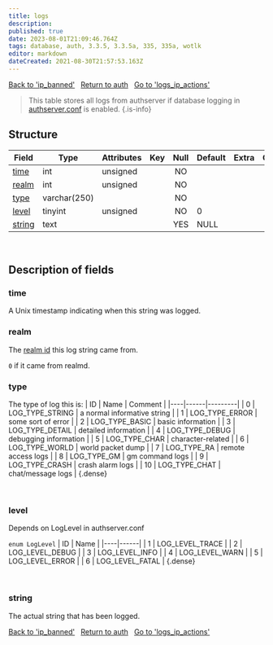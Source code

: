 ```yaml
---
title: logs
description: 
published: true
date: 2023-08-01T21:09:46.764Z
tags: database, auth, 3.3.5, 3.3.5a, 335, 335a, wotlk
editor: markdown
dateCreated: 2021-08-30T21:57:53.163Z
---
```


<a href="https://trinitycore.info/en/database/335/auth/ip_banned" class="mt-5 v-btn v-btn--depressed v-btn--flat v-btn--outlined theme--light v-size--default darkblue--text text--lighten-3"><span class="v-btn__content"><i aria-hidden="true" class="v-icon notranslate v-icon--left mdi mdi-arrow-left theme--light"></i><span>Back to 'ip_banned'</span></span></a>&nbsp;&nbsp;&nbsp;<a href="https://trinitycore.info/en/database/335/auth/home" class="mt-5 v-btn v-btn--depressed v-btn--flat v-btn--outlined theme--light v-size--default darkblue--text text--lighten-3"><span class="v-btn__content"><i aria-hidden="true" class="v-icon notranslate v-icon--left mdi mdi-home-outline theme--light"></i><span>Return to auth</span></span></a>&nbsp;&nbsp;&nbsp;<a href="https://trinitycore.info/en/database/335/auth/logs_ip_actions" class="mt-5 v-btn v-btn--depressed v-btn--flat v-btn--outlined theme--light v-size--default darkblue--text text--lighten-3"><span class="v-btn__content"><span>Go to 'logs_ip_actions'</span><i aria-hidden="true" class="v-icon notranslate v-icon--right mdi mdi-arrow-right theme--light"></i></span></a>

> This table stores all logs from authserver if database logging in [authserver.conf](https://trinitycore.info/en/files/configuration/home) is enabled.
{.is-info}


## Structure

| Field | Type | Attributes | Key | Null | Default | Extra | Comment |
| --- | --- | --- | :---: | :---: | --- | --- | --- |
| [time](#time) | int | unsigned |  | NO |  |  |  |
| [realm](#realm) | int | unsigned |  | NO |  |  |  |
| [type](#type) | varchar(250) |  |  | NO |  |  |  |
| [level](#level) | tinyint | unsigned |  | NO | 0 |  |  |
| [string](#string) | text |  |  | YES | NULL |  |  |
&nbsp;
## Description of fields

### time
A Unix timestamp indicating when this string was logged.
&nbsp;

### realm
The [realm id](../auth/realmlist#id) this log string came from. 

`0` if it came from realmd.
&nbsp;

### type
The type of log this is:
| ID | Name | Comment |
|----|------|---------|
| 0 | LOG_TYPE_STRING | a normal informative string |
| 1 | LOG_TYPE_ERROR | some sort of error |
| 2 | LOG_TYPE_BASIC | basic information |
| 3 | LOG_TYPE_DETAIL | detailed information |
| 4 | LOG_TYPE_DEBUG | debugging information |
| 5 | LOG_TYPE_CHAR | character-related |
| 6 | LOG_TYPE_WORLD | world packet dump |
| 7 | LOG_TYPE_RA | remote access logs |
| 8 | LOG_TYPE_GM | gm command logs |
| 9 | LOG_TYPE_CRASH | crash alarm logs |
| 10 | LOG_TYPE_CHAT | chat/message logs |
{.dense}

&nbsp;

### level
Depends on LogLevel in authserver.conf

`enum LogLevel`
| ID | Name |
|----|------|
| 1 | LOG_LEVEL_TRACE |
| 2 | LOG_LEVEL_DEBUG |
| 3 | LOG_LEVEL_INFO |
| 4 | LOG_LEVEL_WARN |
| 5 | LOG_LEVEL_ERROR |
| 6 | LOG_LEVEL_FATAL |
{.dense}

&nbsp;

### string
The actual string that has been logged.
&nbsp;

<a href="https://trinitycore.info/en/database/335/auth/ip_banned" class="mt-5 v-btn v-btn--depressed v-btn--flat v-btn--outlined theme--light v-size--default darkblue--text text--lighten-3"><span class="v-btn__content"><i aria-hidden="true" class="v-icon notranslate v-icon--left mdi mdi-arrow-left theme--light"></i><span>Back to 'ip_banned'</span></span></a>&nbsp;&nbsp;&nbsp;<a href="https://trinitycore.info/en/database/335/auth/home" class="mt-5 v-btn v-btn--depressed v-btn--flat v-btn--outlined theme--light v-size--default darkblue--text text--lighten-3"><span class="v-btn__content"><i aria-hidden="true" class="v-icon notranslate v-icon--left mdi mdi-home-outline theme--light"></i><span>Return to auth</span></span></a>&nbsp;&nbsp;&nbsp;<a href="https://trinitycore.info/en/database/335/auth/logs_ip_actions" class="mt-5 v-btn v-btn--depressed v-btn--flat v-btn--outlined theme--light v-size--default darkblue--text text--lighten-3"><span class="v-btn__content"><span>Go to 'logs_ip_actions'</span><i aria-hidden="true" class="v-icon notranslate v-icon--right mdi mdi-arrow-right theme--light"></i></span></a>
